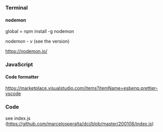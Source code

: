### Terminal

#### nodemon

global = npm install -g nodemon

nodemon - v (see the version)

https://nodemon.io/

### JavaScript

#### Code formatter

https://marketplace.visualstudio.com/items?itemName=esbenp.prettier-vscode

### Code

see index.js (https://github.com/marcelosperalta/dci/blob/master/200108/index.js)

